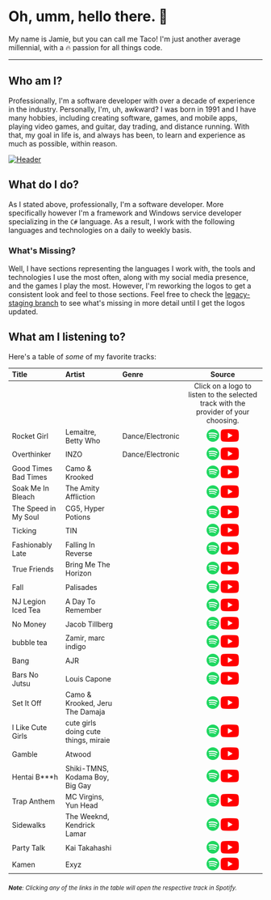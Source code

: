 # Oh, umm, hello there. 👋
My name is Jamie, but you can call me Taco! I'm just another average millennial, with a 🔥 passion for all things code.

---
## Who am I?
Professionally, I'm a software developer with over a decade of experience in the industry. Personally, I'm, uh, awkward? I was born in 1991 and I have many hobbies, including creating software, games, and mobile apps, playing video games, and guitar, day trading, and distance running. With that, my goal in life is, and always has been, to learn and experience as much as possible, within reason.

[![Header](https://raw.githubusercontent.com/tacosontitan/tacosontitan/master/images/relaxing-header.jpg)]()

## What do I do?
As I stated above, professionally, I'm a software developer. More specifically however I'm a framework and Windows service developer specializing in the `C#` language. As a result, I work with the following languages and technologies on a daily to weekly basis.

### What's Missing?
Well, I have sections representing the languages I work with, the tools and technologies I use the most often, along with my social media presence, and the games I play the most. However, I'm reworking the logos to get a consistent look and feel to those sections. Feel free to check the [legacy-staging branch](https://github.com/tacosontitan/tacosontitan/tree/legacy-staging) to see what's missing in more detail until I get the logos updated.

## What am I listening to?
Here's a table of *some* of my favorite tracks:

Title | Artist | Genre | Source
:------------ | :------------- | :------------- | :-------------:
||||Click on a logo to listen to the selected track with the provider of your choosing.
Rocket Girl | Lemaitre, Betty Who | Dance/Electronic | [![s][1]](https://open.spotify.com/track/4wvj3LqF8EqGxoNc1FIbHr?si=b40848f99b8b4870) [![y][2]](https://www.youtube.com/watch?v=bfwOdpur01M)
Overthinker | INZO | Dance/Electronic | [![s][1]](https://open.spotify.com/track/4K9xid96G3YmIvQZXN9SXg?si=8dde0c3238724804) [![y][2]](https://www.youtube.com/watch?v=2WrOaA7QCM4)
Good Times Bad Times | Camo & Krooked | | [![s][1]](https://open.spotify.com/track/44nRLXNwTmTIV7Zk7lRol5?si=de1fabedfb6c4098) [![y][2]]()
Soak Me In Bleach | The Amity Affliction | | [![s][1]](https://open.spotify.com/track/1oB9nCQ3Qm1B1ArD1TAg0R?si=25be84dd6aaa47e2) [![y][2]]()
The Speed in My Soul | CG5, Hyper Potions | | [![s][1]](https://open.spotify.com/track/1YKuyBE345bnC4hkZOGAXT?si=1feac0eaab2743c6) [![y][2]]()
Ticking | TIN | | [![s][1]](https://open.spotify.com/track/1t7ZwPiCYLOi1xlP235GRa?si=675b5aaf5ea4404e) [![y][2]]()
Fashionably Late | Falling In Reverse | | [![s][1]](https://open.spotify.com/track/5JUufCEin0aXyFLXCzJbUL?si=e97da6c734534a72) [![y][2]]()
True Friends | Bring Me The Horizon | | [![s][1]](https://open.spotify.com/track/1KTJmfwrk5pYqsi9mkY3nT?si=8c91f319cb9e4731) [![y][2]]()
Fall | Palisades | | [![s][1]](https://open.spotify.com/track/4o2mXUsityYafHUt0kWjFx?si=932b0c7a847c47c6) [![y][2]]()
NJ Legion Iced Tea | A Day To Remember | | [![s][1]](https://open.spotify.com/track/6KyOCzf2A2jjROH4ZokTEw?si=aba1de19645c4180) [![y][2]]()
No Money | Jacob Tillberg | | [![s][1]](https://open.spotify.com/track/1XyzgYZpyAeM0x1UG6VJF8?si=e9d46a13ecf5400b) [![y][2]]()
bubble tea | Zamir, marc indigo | | [![s][1]](https://open.spotify.com/track/30r61ftxU9BKOYmHbPPGdG?si=7c2e337a86854a47) [![y][2]]()
Bang | AJR | | [![s][1]](https://open.spotify.com/track/53BHUFdQphHiZUUG3nx9zn?si=c866003a9bd84991) [![y][2]]()
Bars No Jutsu | Louis Capone | | [![s][1]](https://open.spotify.com/track/5H9VMgnzuU62NYzWdJlqae?si=cf15fe99a3cb4f1a) [![y][2]]()
Set It Off | Camo & Krooked, Jeru The Damaja | | [![s][1]](https://open.spotify.com/track/0E0kfeUYrxB9mlv5vOSKU7?si=d421a946c0a7439f) [![y][2]]()
I Like Cute Girls | cute girls doing cute things, miraie | | [![s][1]](https://open.spotify.com/track/6pbWDtVZYrpCx6YDQvDS3J?si=a55a82ce31074786) [![y][2]]()
Gamble | Atwood | | [![s][1]](https://open.spotify.com/track/52YpJnGOBr9kQhtRKokVxw?si=48fa8c246e294e45) [![y][2]]()
Hentai B***h | Shiki-TMNS, Kodama Boy, Big Gay | | [![s][1]](https://open.spotify.com/track/38yqKz2oVyauelwQVHvL2I?si=0578bf62cb0d41be) [![y][2]]()
Trap Anthem | MC Virgins, Yun Head | | [![s][1]](https://open.spotify.com/track/0CJgUQ8UemK2htS73Ye5U8?si=22bf8fb6b53b44a9) [![y][2]]()
Sidewalks | The Weeknd, Kendrick Lamar | | [![s][1]](https://open.spotify.com/track/4h90qkbnW1Qq6pBhoPvwko?si=609ed10994fb4ef7) [![y][2]]()
Party Talk | Kai Takahashi | | [![s][1]](https://open.spotify.com/track/4zTmlIwRUwtVwBzUjb4FOb?si=38c6dccbb39b4dac) [![y][2]]()
Kamen | Exyz | | [![s][1]](https://open.spotify.com/track/5eNGz9DIz9ArlFKNH9GhUm?si=665a45abbcc44c65) [![y][2]]()

<sub>***Note**: Clicking any of the links in the table will open the respective track in Spotify.*</sub>

[1]: https://raw.githubusercontent.com/tacosontitan/tacosontitan/music-update/logos/spotify.png
[2]: https://raw.githubusercontent.com/tacosontitan/tacosontitan/music-update/logos/youtube.png